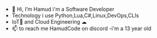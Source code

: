 - 👋 Hi, I’m Hamud
i'm a Software Developer
- Technology i use Python,Lua,C#,Linux,DevOps,CLIs
- IoT🤖 and Cloud Engineering ☁
- 📫 to reach me HamudCode on discord
-i'm a 13 year old


<!---
Hamudpy/Hamudpy is a ✨ special ✨ repository because its `README.md` (this file) appears on your GitHub profile.
You can click the Preview link to take a look at your changes.
--->
